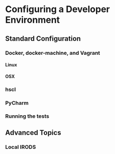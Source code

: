# Configuring a Developer Environment

## Standard Configuration

### Docker, docker-machine, and Vagrant

#### Linux

#### OSX

### hscl

### PyCharm

### Running the tests

## Advanced Topics

### Local IRODS
